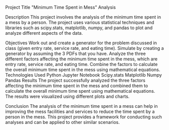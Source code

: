 Project Title
"Minimum Time Spent in Mess" Analysis

Description
This project involves the analysis of the minimum time spent in a mess by a person. The project uses various statistical techniques and libraries such as scipy.stats, matplotlib, numpy, and pandas to plot and analyze different aspects of the data.

Objectives
Work out and create a generator for the problem discussed in class (given entry rate, service rate, and eating time).
Simulate by creating a generator by assuming the 3 PDFs that you have.
Analyze the three different factors affecting the minimum time spent in the mess, which are entry rate, service rate, and eating time.
Combine the factors to calculate the overall minimum time spent in the mess using mathematical equations.
Technologies Used
Python
Jupyter Notebook
Scipy.stats
Matplotlib
Numpy
Pandas
Results
The project successfully analyzed the three factors affecting the minimum time spent in the mess and combined them to calculate the overall minimum time spent using mathematical equations. The results were visualized using different plots and charts.

Conclusion
The analysis of the minimum time spent in a mess can help in improving the mess facilities and services to reduce the time spent by a person in the mess. This project provides a framework for conducting such analyses and can be applied to other similar scenarios.
